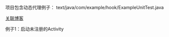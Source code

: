 项目包含动态代理例子：
text/java/com/example/hook/ExampleUnitTest.java

[关联博客](https://blog.csdn.net/m0_37605407/article/details/105926640)

例子1：启动未注册的Activity